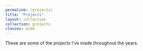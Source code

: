 ```yaml
---
permalink: /projects/
title: "Projects"
layout: collection
collection: projects
classes: wide
---
```


These are some of the projects I've made throughout the years.